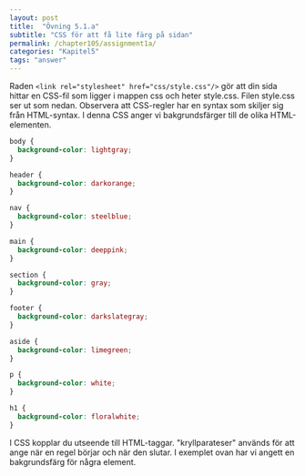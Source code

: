```yaml
---
layout: post
title:  "Övning 5.1.a"
subtitle: "CSS för att få lite färg på sidan"
permalink: /chapter105/assignment1a/
categories: "Kapitel5"
tags: "answer"
---
```

Raden `<link rel="stylesheet" href="css/style.css"/>` gör att din sida hittar en CSS-fil som ligger i mappen css och heter style.css. Filen style.css ser ut som nedan. Observera att CSS-regler har en syntax som skiljer sig från HTML-syntax. I denna CSS anger vi bakgrundsfärger till de olika HTML-elementen.
```css
body {
  background-color: lightgray;
}

header {
  background-color: darkorange;
}

nav {
  background-color: steelblue;
}

main {
  background-color: deeppink;
}

section {
  background-color: gray;
}

footer {
  background-color: darkslategray;
}

aside {
  background-color: limegreen;
}

p {
  background-color: white;
}

h1 {
  background-color: floralwhite;
}
```
<figcaption>I CSS kopplar du utseende till HTML-taggar. "kryllparateser" används för att ange när en regel börjar och när den slutar. I exemplet ovan har vi angett en bakgrundsfärg för några element.</figcaption>
